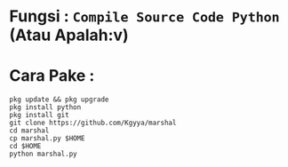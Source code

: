 # Fungsi : `Compile Source Code Python` (Atau Apalah:v)

# Cara Pake : 
```
pkg update && pkg upgrade
pkg install python
pkg install git
git clone https://github.com/Kgyya/marshal
cd marshal
cp marshal.py $HOME
cd $HOME
python marshal.py
```
